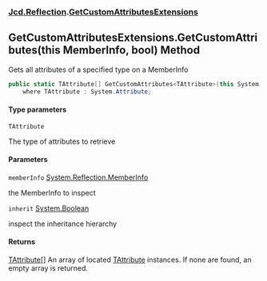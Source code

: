 ### [Jcd.Reflection](Jcd.Reflection.md 'Jcd.Reflection').[GetCustomAttributesExtensions](GetCustomAttributesExtensions.md 'Jcd.Reflection.GetCustomAttributesExtensions')

## GetCustomAttributesExtensions.GetCustomAttributes<TAttribute>(this MemberInfo, bool) Method

Gets all attributes of a specified type on a MemberInfo

```csharp
public static TAttribute[] GetCustomAttributes<TAttribute>(this System.Reflection.MemberInfo memberInfo, bool inherit=false)
    where TAttribute : System.Attribute;
```
#### Type parameters

<a name='Jcd.Reflection.GetCustomAttributesExtensions.GetCustomAttributes_TAttribute_(thisSystem.Reflection.MemberInfo,bool).TAttribute'></a>

`TAttribute`

The type of attributes to retrieve
#### Parameters

<a name='Jcd.Reflection.GetCustomAttributesExtensions.GetCustomAttributes_TAttribute_(thisSystem.Reflection.MemberInfo,bool).memberInfo'></a>

`memberInfo` [System.Reflection.MemberInfo](https://docs.microsoft.com/en-us/dotnet/api/System.Reflection.MemberInfo 'System.Reflection.MemberInfo')

the MemberInfo to inspect

<a name='Jcd.Reflection.GetCustomAttributesExtensions.GetCustomAttributes_TAttribute_(thisSystem.Reflection.MemberInfo,bool).inherit'></a>

`inherit` [System.Boolean](https://docs.microsoft.com/en-us/dotnet/api/System.Boolean 'System.Boolean')

inspect the inheritance hierarchy

#### Returns

[TAttribute](GetCustomAttributesExtensions.GetCustomAttributes.lDcdLoLl134C9/uZPyD+VQ.md#Jcd.Reflection.GetCustomAttributesExtensions.GetCustomAttributes_TAttribute_(thisSystem.Reflection.MemberInfo,bool).TAttribute 'Jcd.Reflection.GetCustomAttributesExtensions.GetCustomAttributes<TAttribute>(this System.Reflection.MemberInfo, bool).TAttribute')[[]](https://docs.microsoft.com/en-us/dotnet/api/System.Array 'System.Array')
An array of
located [TAttribute](GetCustomAttributesExtensions.GetCustomAttributes.lDcdLoLl134C9/uZPyD+VQ.md#Jcd.Reflection.GetCustomAttributesExtensions.GetCustomAttributes_TAttribute_(thisSystem.Reflection.MemberInfo,bool).TAttribute 'Jcd.Reflection.GetCustomAttributesExtensions.GetCustomAttributes<TAttribute>(this System.Reflection.MemberInfo, bool).TAttribute')
instances. If none are found, an empty array is
returned.